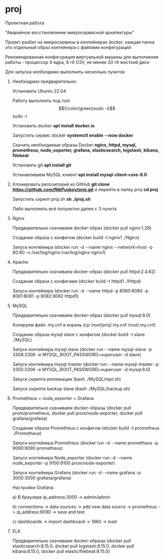 # proj
Проектная работа

"Аварийное восстановление микросервисной архитектуры"

Проект разбит на микросервисы в контейнерах docker, каждая папка это отдельный образ контейнера с файлами конфигураций

Рекомендованная конфигурация виртуальной машины для выполнения работы - процессор 4 ядра, 8 гб ОЗУ, не менее 20 гб жесткий диск

Для запуска необходимо выполнить несколько пунктов

1. Необходимо предварительно:

   Установить Ubuntu 22.04

   Работу выполнять под root $${\color{green}sudo -i}$$ sudo -i

   Установить docker **apt install docker.io**

   Запустить сервис docker **systemctl enable --now docker**

   Скачать необходимые образы Docker **nginx, httpd, mysql, prometheus, node_exporter, grafana, elasticsearch, logstash, kibana, filebeat**

   Установить git **apt install git**

   Устанавливаем MySQL клиент **apt install mysql-client-core-8.0**

3. Клонировать репозиторий из GitHub **git clone https://github.com/NikPuskov/proj.git** и перейти в папку proj **cd proj**

   Запустить скрипт proj.sh **sh ./proj.sh**

   Либо выполнять всё попунктно далее с 3 пункта 

4. Nginx

   Предварительно скачиваем docker-образ (docker pull nginx:1.26)

   Создание образа с конфигом (docker build -t nginx1 ./Nginx)

   Запуск контейнера (docker run -d --name nginx --network=host -p 80:80 -v /var/log/nginx:/var/log/nginx nginx1)

5. Apache

   Предварительно скачиваем docker-образ (docker pull httpd:2.4.62)

   Создание образа с конфигами (docker build -t httpd1 ./Httpd)

   Запуск контейнера (docker run -d --name httpd -p 8080:8080 -p 8081:8081 -p 8082:8082 httpd1)

6. MySQL

   Предварительно скачиваем docker-образ (docker pull mysql:8.0)

   Копируем файл .my.cnf в корень (cp /root/proj/.my.cnf /root/.my.cnf)

   Создание образа mysql slave с конфигом (docker build -t slave ./MySQL)

   Запуск контейнера mysql slave (docker run --name mysql-slave -p 3308:3306 -e MYSQL_ROOT_PASSWORD=superuser -d slave)

   Запуск контейнера mysql master (docker run --name mysql-master -p 3305:3306 -e MYSQL_ROOT_PASSWORD=superuser -d mysql:8.0)

   Запуск скрипта репликации (bash ./MySQL/repl.sh)

   Запуск скрипта backup slave (bash ./MySQL/backup.sh)

7. Prometheus + node_exporter + Grafana

   Предварительно скачиваем docker-образы (docker pull prom/prometheus, docker pull prom/node-exporter, docker pull grafana/grafana)

   Создание образа Prometheus с конфигом (docker build -t prometheus ./Prometheus)

   Запуск контейнера Prometheus (docker run -d --name prometheus -p 9090:9090 prometheus)

   Запуск контейнера Node_exporter (docker run -d --name node_exporter -p 9100:9100 prom/node-exporter)

   Запуск контейнера Grafana (docker run -d --name grafana -p 3000:3000 grafana/grafana)

   Настройки Grafana:

      a) В браузере ip_address:3000 -> admin/admin

      b) connections -> data sources -> add new data source -> prometheus -> ip_address:9090 -> save and test

      c) dashboards -> import dashboard -> 1860 -> load

8. ELK

   Предварительно скачиваем docker-образы (docker pull elasticsearch:8.15.0, docker pull logstash:8.15.0, docker pull kibana:8.15.0, docker pull elastic/filebeat:8.15.0)
   
   
